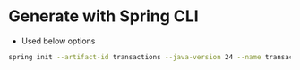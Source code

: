 
# Generate with Spring CLI


- Used below options
```sh
spring init --artifact-id transactions --java-version 24 --name transactions --type maven-project --dependencies h2,jdbc
```
